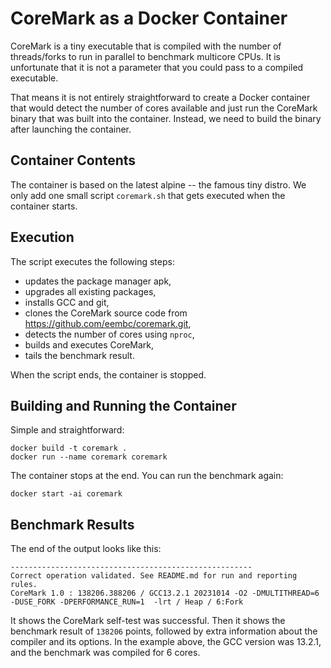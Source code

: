 # CoreMark as a Docker Container

CoreMark is a tiny executable that is compiled with the number of threads/forks
to run in parallel to benchmark multicore CPUs. It is unfortunate that it is not
a parameter that you could pass to a compiled executable.

That means it is not entirely straightforward to create a Docker container that would
detect the number of cores available and just run the CoreMark binary that was built
into the container. Instead, we need to build the binary after launching the container.

## Container Contents

The container is based on the latest alpine -- the famous tiny distro. We only
add one small script `coremark.sh` that gets executed when the container starts.

## Execution

The script executes the following steps:
 - updates the package manager apk,
 - upgrades all existing packages,
 - installs GCC and git,
 - clones the CoreMark source code from https://github.com/eembc/coremark.git,
 - detects the number of cores using `nproc`,
 - builds and executes CoreMark,
 - tails the benchmark result.

When the script ends, the container is stopped.

## Building and Running the Container

Simple and straightforward:

```
docker build -t coremark .
docker run --name coremark coremark
```

The container stops at the end. You can run the benchmark again:

```
docker start -ai coremark
```

## Benchmark Results

The end of the output looks like this:

```
------------------------------------------------------
Correct operation validated. See README.md for run and reporting rules.
CoreMark 1.0 : 138206.388206 / GCC13.2.1 20231014 -O2 -DMULTITHREAD=6 -DUSE_FORK -DPERFORMANCE_RUN=1  -lrt / Heap / 6:Fork
```

It shows the CoreMark self-test was successful. Then it shows the benchmark result
of `138206` points, followed by extra information about the compiler and its options.
In the example above, the GCC version was 13.2.1, and the benchmark was compiled for 6 cores.
